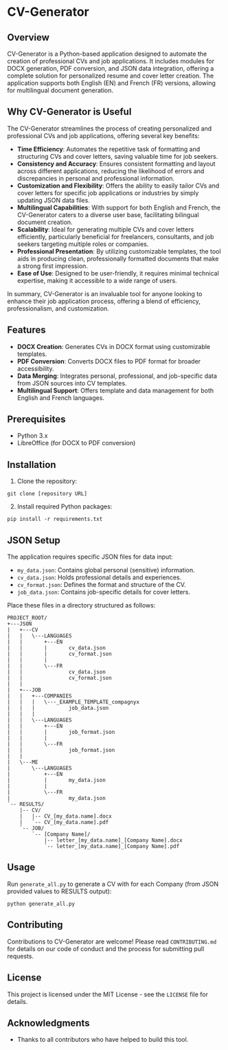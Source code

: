 # CV-Generator

## Overview
CV-Generator is a Python-based application designed to automate the creation of professional CVs and job applications. It includes modules for DOCX generation, PDF conversion, and JSON data integration, offering a complete solution for personalized resume and cover letter creation. The application supports both English (EN) and French (FR) versions, allowing for multilingual document generation.

## Why CV-Generator is Useful

The CV-Generator streamlines the process of creating personalized and professional CVs and job applications, offering several key benefits:

- **Time Efficiency**: Automates the repetitive task of formatting and structuring CVs and cover letters, saving valuable time for job seekers.
- **Consistency and Accuracy**: Ensures consistent formatting and layout across different applications, reducing the likelihood of errors and discrepancies in personal and professional information.
- **Customization and Flexibility**: Offers the ability to easily tailor CVs and cover letters for specific job applications or industries by simply updating JSON data files.
- **Multilingual Capabilities**: With support for both English and French, the CV-Generator caters to a diverse user base, facilitating bilingual document creation.
- **Scalability**: Ideal for generating multiple CVs and cover letters efficiently, particularly beneficial for freelancers, consultants, and job seekers targeting multiple roles or companies.
- **Professional Presentation**: By utilizing customizable templates, the tool aids in producing clean, professionally formatted documents that make a strong first impression.
- **Ease of Use**: Designed to be user-friendly, it requires minimal technical expertise, making it accessible to a wide range of users.

In summary, CV-Generator is an invaluable tool for anyone looking to enhance their job application process, offering a blend of efficiency, professionalism, and customization.

## Features
- **DOCX Creation**: Generates CVs in DOCX format using customizable templates.
- **PDF Conversion**: Converts DOCX files to PDF format for broader accessibility.
- **Data Merging**: Integrates personal, professional, and job-specific data from JSON sources into CV templates.
- **Multilingual Support**: Offers template and data management for both English and French languages.

## Prerequisites
- Python 3.x
- LibreOffice (for DOCX to PDF conversion)

## Installation
1. Clone the repository:
```
git clone [repository URL]
```

2. Install required Python packages:
```
pip install -r requirements.txt
```

## JSON Setup
The application requires specific JSON files for data input:
- `my_data.json`: Contains global personal (sensitive) information.
- `cv_data.json`: Holds professional details and experiences.
- `cv_format.json`: Defines the format and structure of the CV.
- `job_data.json`: Contains job-specific details for cover letters.

Place these files in a directory structured as follows:
```
PROJECT_ROOT/
+---JSON
|   +---CV
|   |   \---LANGUAGES
|   |       +---EN
|   |       |       cv_data.json
|   |       |       cv_format.json
|   |       |
|   |       \---FR
|   |               cv_data.json
|   |               cv_format.json
|   |
|   +---JOB
|   |   +---COMPANIES
|   |   |   \---_EXAMPLE_TEMPLATE_compagnyx
|   |   |           job_data.json
|   |   |
|   |   \---LANGUAGES
|   |       +---EN
|   |       |       job_format.json
|   |       |
|   |       \---FR
|   |               job_format.json
|   |
|   \---ME
|       \---LANGUAGES
|           +---EN
|           |       my_data.json
|           |
|           \---FR
|                   my_data.json
`-- RESULTS/
    |-- CV/
    |   |-- CV_[my_data.name].docx
    |   `-- CV_[my_data.name].pdf
    `-- JOB/
        `-- [Company Name]/
            |-- letter_[my_data.name]_[Company Name].docx
            `-- letter_[my_data.name]_[Company Name].pdf
```

## Usage
Run `generate_all.py` to generate a CV with for each Company (from JSON provided values to RESULTS output):
```
python generate_all.py
```

## Contributing
Contributions to CV-Generator are welcome! Please read `CONTRIBUTING.md` for details on our code of conduct and the process for submitting pull requests.

## License
This project is licensed under the MIT License - see the `LICENSE` file for details.

## Acknowledgments
- Thanks to all contributors who have helped to build this tool.
